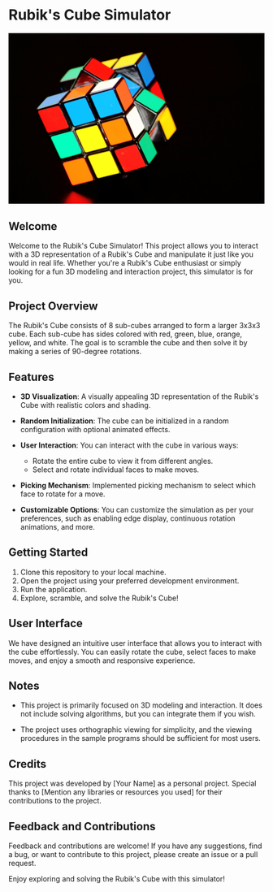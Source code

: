 # Rubik's Cube Simulator

![Rubik's Cube](rubiks-cube-image.jpg)

## Welcome

Welcome to the Rubik's Cube Simulator! This project allows you to interact with a 3D representation of a Rubik's Cube and manipulate it just like you would in real life. Whether you're a Rubik's Cube enthusiast or simply looking for a fun 3D modeling and interaction project, this simulator is for you.

## Project Overview

The Rubik's Cube consists of 8 sub-cubes arranged to form a larger 3x3x3 cube. Each sub-cube has sides colored with red, green, blue, orange, yellow, and white. The goal is to scramble the cube and then solve it by making a series of 90-degree rotations.

## Features

- **3D Visualization**: A visually appealing 3D representation of the Rubik's Cube with realistic colors and shading.

- **Random Initialization**: The cube can be initialized in a random configuration with optional animated effects.

- **User Interaction**: You can interact with the cube in various ways:
  - Rotate the entire cube to view it from different angles.
  - Select and rotate individual faces to make moves.

- **Picking Mechanism**: Implemented picking mechanism to select which face to rotate for a move.

- **Customizable Options**: You can customize the simulation as per your preferences, such as enabling edge display, continuous rotation animations, and more.

## Getting Started

1. Clone this repository to your local machine.
2. Open the project using your preferred development environment.
3. Run the application.
4. Explore, scramble, and solve the Rubik's Cube!

## User Interface

We have designed an intuitive user interface that allows you to interact with the cube effortlessly. You can easily rotate the cube, select faces to make moves, and enjoy a smooth and responsive experience.

## Notes

- This project is primarily focused on 3D modeling and interaction. It does not include solving algorithms, but you can integrate them if you wish.

- The project uses orthographic viewing for simplicity, and the viewing procedures in the sample programs should be sufficient for most users.

## Credits

This project was developed by [Your Name] as a personal project. Special thanks to [Mention any libraries or resources you used] for their contributions to the project.

## Feedback and Contributions

Feedback and contributions are welcome! If you have any suggestions, find a bug, or want to contribute to this project, please create an issue or a pull request.

Enjoy exploring and solving the Rubik's Cube with this simulator!
